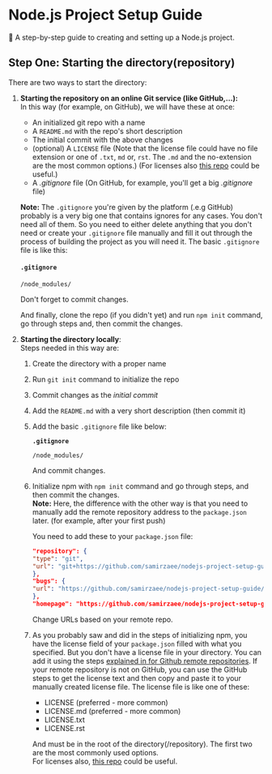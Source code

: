 # Node.js Project Setup Guide

📄 A step-by-step guide to creating and setting up a Node.js project.

## Step One: Starting the directory(repository)

There are two ways to start the directory:

1.  **Starting the repository on an online Git service (like GitHub,...):**\
    In this way (for example, on GitHub), we will have these at once:
    -   An initialized git repo with a name
    -   A `README.md` with the repo's short description
    -   The initial commit with the above changes
    -   (optional) A `LICENSE` file (Note that the license file could have 
        no file extension or one of `.txt`, `md` or, `rst`. The `.md` and the no-extension are the most common options.) (For licenses also [this repo](https://gist.github.com/Rypac/7349957f95f0713143fda2f3d3bc10c8) could be useful.)
    -   A *.gitignore* file (On GitHub, for example, you'll get a big 
        *.gitignore* file)

    **Note:** The `.gitignore` you're given by the platform (.e.g GitHub) probably is a very big one that contains ignores for any cases. You don't need all of them. So you need to either delete anything that you don't need or create your `.gitignore` file manually and fill it out through the process of building the project as you will need it. The basic `.gitignore` file is like this:

    #### **`.gitignore`**
    ```
    /node_modules/
    ```
    Don't forget to commit changes.

    And finally, clone the repo (if you didn't yet) and run `npm init` command, go through steps and, then 
    commit the changes.

2.  **Starting the directory locally**:\
    Steps needed in this way are:
    
    1.  Create the directory with a proper name
    1.  Run `git init` command to initialize the repo
    1.  Commit changes as the *initial commit*
    1.  Add the `README.md` with a very short description (then commit it)
    1.  Add the basic `.gitignore` file like below:

        **`.gitignore`**
        ```
        /node_modules/
        ```
        And commit changes.

    1.  Initialize npm with `npm init` command and go through steps, and
        then commit the changes.\
        **Note:** Here, the difference with the other way is that you need to manually add the remote repository address to the `package.json` later. (for example, after your first push)

        You need to add these to your `package.json` file:

        ```json
        "repository": {
        "type": "git",
        "url": "git+https://github.com/samirzaee/nodejs-project-setup-guide.git"
        },
        "bugs": {
        "url": "https://github.com/samirzaee/nodejs-project-setup-guide/issues"
        },
        "homepage": "https://github.com/samirzaee/nodejs-project-setup-guide#readme"
        ```

        Change URLs based on your remote repo.

    1.  As you probably saw and did in the steps of initializing npm, 
        you have the license field of your `package.json` filled with what you specified. But you don't have a license file in your directory. You can add it using the steps [explained in for Github remote repositories](https://docs.github.com/en/communities/setting-up-your-project-for-healthy-contributions/adding-a-license-to-a-repository). If your remote repository is not on GitHub, you can use the GitHub steps to get the license text and then copy and paste it to your manually created license file. The license file is like one of these:
        -   LICENSE (preferred - more common)
        -   LICENSE.md (preferred - more common)
        -   LICENSE.txt
        -   LICENSE.rst

        And must be in the root of the directory(/repository). The first two are the most commonly used options.\
        For licenses also, [this repo](https://gist.github.com/Rypac/7349957f95f0713143fda2f3d3bc10c8) could be useful.




